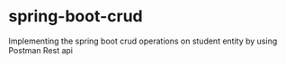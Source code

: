 # spring-boot-crud
Implementing the spring boot crud operations on student entity by using Postman Rest api
